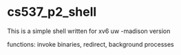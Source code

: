 cs537_p2_shell
==============
This is a simple shell written for xv6 uw -madison version

functions:
invoke binaries, redirect, background processes
